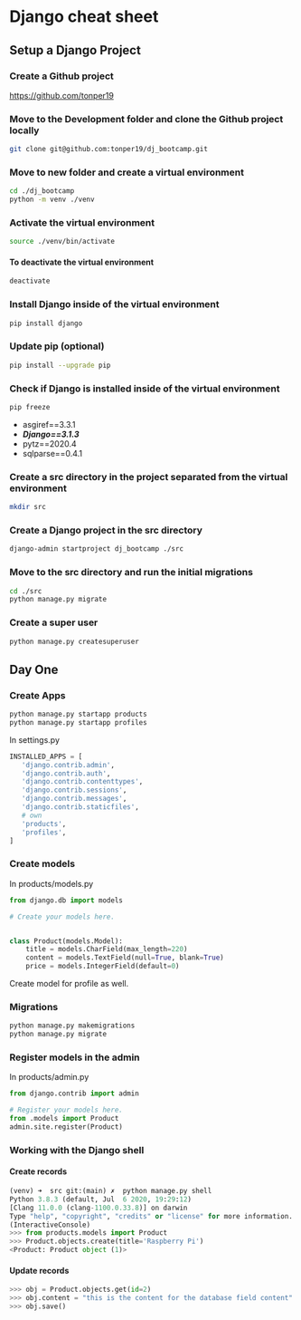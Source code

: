 # Django cheat sheet

## Setup a Django Project

### Create a Github project

https://github.com/tonper19

### Move to the Development folder and clone the Github project locally

```zsh
git clone git@github.com:tonper19/dj_bootcamp.git
```

### Move to new folder and create a virtual environment

```zsh
cd ./dj_bootcamp
python -m venv ./venv
```

### Activate the virtual environment

```zsh
source ./venv/bin/activate
```

#### To deactivate the virtual environment

```zsh
deactivate
```

### Install Django inside of the virtual environment

```zsh
pip install django
```

### Update pip (optional)

```zsh
pip install --upgrade pip
```

### Check if Django is installed inside of the virtual environment

```zsh
pip freeze
```

- asgiref==3.3.1
- **_Django==3.1.3_**
- pytz==2020.4
- sqlparse==0.4.1

### Create a src directory in the project separated from the virtual environment

```zsh
mkdir src
```

### Create a Django project in the src directory

```zsh
django-admin startproject dj_bootcamp ./src
```

### Move to the src directory and run the initial migrations

```zsh
cd ./src
python manage.py migrate
```

### Create a super user

```zsh
python manage.py createsuperuser
```

## Day One

### Create Apps

```zsh
python manage.py startapp products
python manage.py startapp profiles
```

In settings.py

```python
INSTALLED_APPS = [
   'django.contrib.admin',
   'django.contrib.auth',
   'django.contrib.contenttypes',
   'django.contrib.sessions',
   'django.contrib.messages',
   'django.contrib.staticfiles',
   # own
   'products',
   'profiles',
]
```

### Create models

In products/models.py

```python
from django.db import models

# Create your models here.


class Product(models.Model):
    title = models.CharField(max_length=220)
    content = models.TextField(null=True, blank=True)
    price = models.IntegerField(default=0)

```

Create model for profile as well.

### Migrations

```zsh
python manage.py makemigrations
python manage.py migrate
```

### Register models in the admin

In products/admin.py

```python
from django.contrib import admin

# Register your models here.
from .models import Product
admin.site.register(Product)
```

### Working with the Django shell

#### Create records

```python
(venv) ➜  src git:(main) ✗  python manage.py shell
Python 3.8.3 (default, Jul  6 2020, 19:29:12)
[Clang 11.0.0 (clang-1100.0.33.8)] on darwin
Type "help", "copyright", "credits" or "license" for more information.
(InteractiveConsole)
>>> from products.models import Product
>>> Product.objects.create(title='Raspberry Pi')
<Product: Product object (1)>
```

#### Update records

```python
>>> obj = Product.objects.get(id=2)
>>> obj.content = "this is the content for the database field content"
>>> obj.save()
```
